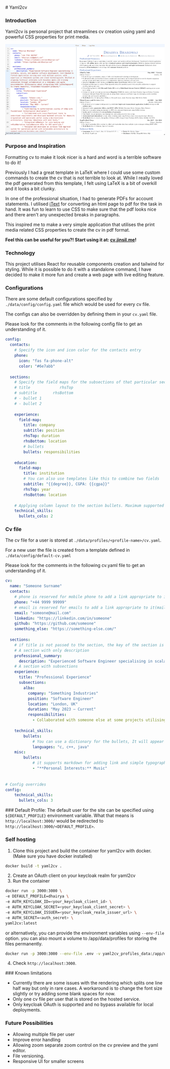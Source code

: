 # Yaml2cv

### Introduction

Yaml2cv is personal project that streamlines cv creation using yaml and powerful CSS properties for print media.

![yaml2cv live editing](yaml2cv.png)

### Purpose and Inspiration

Formatting cv to make it look nicer is a hard and word is a terrible software to do it! 

Previously I had a great template in LaTeX where I could use some custom commands to create the cv that is not terrible to look at. While I really loved the pdf generated from this template, I felt using LaTeX is a bit of overkill and it looks a bit clunky.

In one of the professional situation, I had to generate PDFs for account statements. I utilised [iText](https://mvnrepository.com/artifact/com.itextpdf/html2pdf) for converting an html page to pdf for the task in hand. It was fun to learn to use CSS to make sure that the pdf looks nice and there aren't any unexpected breaks in paragraphs. 

This inspired me to make a very simple application that utilises the print media related CSS properties to create the cv in pdf format.

**Feel this can be useful for you?! Start using it at: [cv.jinsil.me](https://cv.jinsil.me)!**

### Technology

This project utilises React for reusable components creation and tailwind for styling. While it is possible to do it with a standalone command, I have decided to make it more fun and create a web page with live editing feature.

### Configurations

There are some default configurations specified by `./data/config/config.yaml` file which would be used for every cv file.

The configs can also be overridden by defining them in your `cv.yaml` file.

Please look for the comments in the following config file to get an understanding of it.

```yaml
config:
  contacts:
    # Specify the icon and icon color for the contacts entry
    phone:
      icon: "fas fa-phone-alt"
      color: "#6e7abb"

  sections:
    # Specify the field maps for the subsections of that particular section so that they can appear as the following layout
    # title             rhsTop
    # subtitle       rhsBottom
    # - bullet 1
    # - bullet 2

    experience:
      field-map:
        title: company
        subtitle: position
        rhsTop: duration
        rhsBottom: location
        # bullets 
        bullets: responsibilities

    education:
      field-map:
        title: institution
        # You can also use templates like this to combine two fields  
        subtitle: "{{degree}}, CGPA: {{cgpa}}"
        rhsTop: year
        rhsBottom: location

    # Applying column layout to the section bullets. Maximum supported value is 3!
    technical_skills:
      bullets_cols: 2
```

### Cv file
The cv file for a user is stored at `./data/profiles/<profile-name>/cv.yaml`. 

For a new user the file is created from a template defined in `./data/config/default-cv.yaml`

Please look for the comments in the following cv.yaml file to get an understanding of it.
```yaml
cv:
  name: "Someone Surname"
  contacts:
    # phone is reserved for mobile phone to add a link appropriate to it(tel:phone_number) in the cv header
    phone: "+44 9999 99999"
    # email is reserved for emails to add a link appropriate to it(mailto:email_id) in the cv header
    email: "someone@mail.com"
    linkedin: "https://linkedin.com/in/someone"
    github: "https://github.com/someone"
    something_else: "https://something-else.com/"

  sections:
    # if title is not passed to the section, the key of the section is used as title after converting it to Title Case.
    # A section with only description
    professional_summary:
      description: "Experienced Software Engineer specialising in scalable, secure, and modular software development"
    # A section with subsections
    experience:
      title: "Professional Experience"
      subsections:
        alba:
          company: "Something Industries"
          position: "Software Engineer"
          location: "London, UK"
          duration: "May 2023 – Current"
          responsibilities:
            - Collaborated with someone else at some projects utilising some technology that resulted in 9% improvement in operational efficiency.

    technical_skills:
        bullets:
            # You can use a dictionary for the bullets, It will appear as "**Key**:value"
            languages: "c, c++, java"
    misc:
        bullets:
            # it supports markdown for adding link and simple typography!!
            - "**Personal Interests:** Music"        


# Config overrides
config:
    technical_skills:
      bullets_cols: 3
```

### Default Profile:
The default user for the site can be specified using `${DEFAULT_PROFILE}` environment variable. What that means is `http://localhost:3000/` would be redirected to `http://localhost:3000/<DEFAULT_PROFILE>`.

### Self hosting

1. Clone this project and build the container for yaml2cv with docker. (Make sure you have docker installed)

```sh
docker build -t yaml2cv .
```

2. Create an OAuth client on your keycloak realm for yaml2cv
3. Run the container
```sh
docker run -p 3000:3000 \
-e DEFAULT_PROFILE=dhairya \
-e AUTH_KEYCLOAK_ID=<your_keycloak_client_id> \
-e AUTH_KEYCLOAK_SECRET=<your_keycloak_client_secret> \
-e AUTH_KEYCLOAK_ISSUER=<your_keycloak_realm_issuer_url> \
-e AUTH_SECRET=<auth_secret> \
yaml2cv:latest
```

or alternatively, you can provide the environment variables using `--env-file` option. 
you can also mount a volume to /app/data/profiles for storing the files permanently.

```sh
docker run -p 3000:3000 --env-file .env -v yaml2cv_profiles_data:/app/data/profiles -d  yaml2cv:latest
```
4. Check `http://localhost:3000`.

### Known limitations
- Currently there are some issues with the rendering which splits one line half way but only in rare cases. A workaround is to change the font size slightly or try adding some blank spaces for now.
- Only one cv file per user that is stored on the hosted service.
- Only keycloak OAuth is supported and no bypass available for local deployments.

### Future Possibilities
- Allowing multiple file per user
- Improve error handling
- Allowing zoom separate zoom control on the cv preview and the yaml editor.
- File versioning.
- Responsive UI for smaller screens